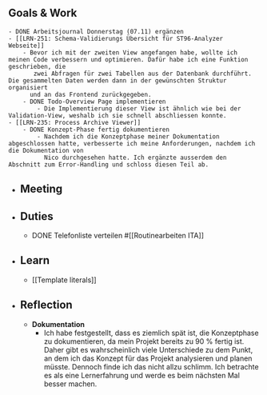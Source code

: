 ## Goals & Work
	- DONE Arbeitsjournal Donnerstag (07.11) ergänzen
	- [[LRN-251: Schema-Validierungs Übersicht für ST96-Analyzer Webseite]]
		- Bevor ich mit der zweiten View angefangen habe, wollte ich meinen Code verbessern und optimieren. Dafür habe ich eine Funktion geschrieben, die
		   zwei Abfragen für zwei Tabellen aus der Datenbank durchführt. Die gesammelten Daten werden dann in der gewünschten Struktur organisiert 
		  und an das Frontend zurückgegeben.
		- DONE Todo-Overview Page implementieren
			- Die Implementierung dieser View ist ähnlich wie bei der Validation-View, weshalb ich sie schnell abschliessen konnte.
	- [[LRN-235: Process Archive Viewer]]
		- DONE Konzept-Phase fertig dokumentieren
			- Nachdem ich die Konzeptphase meiner Dokumentation abgeschlossen hatte, verbesserte ich meine Anforderungen, nachdem ich die Dokumentation von 
			  Nico durchgesehen hatte. Ich ergänzte ausserdem den Abschnitt zum Error-Handling und schloss diesen Teil ab.
- ## Meeting
- ## Duties
	- DONE Telefonliste verteilen #[[Routinearbeiten ITA]]
- ## Learn
	- [[Template literals]]
- ## Reflection
	- **Dokumentation**
		- Ich habe festgestellt, dass es ziemlich spät ist, die Konzeptphase zu dokumentieren, da mein Projekt bereits zu 90 % fertig ist. Daher gibt es wahrscheinlich viele Unterschiede zu dem Punkt, an dem ich das Konzept für das Projekt analysieren und planen müsste. Dennoch finde ich das nicht allzu schlimm. Ich betrachte es als eine Lernerfahrung und werde es beim nächsten Mal besser machen.